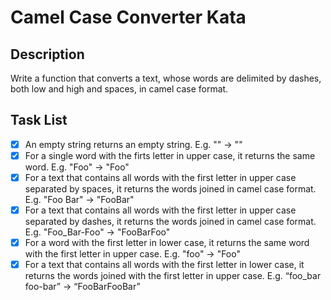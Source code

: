 # Camel Case Converter Kata

## Description
Write a function that converts a text, whose words are delimited by dashes, both low and high and spaces, in camel case 
format.

## Task List
- [x] An empty string returns an empty string. E.g. "" -> ""
- [x] For a single word with the firts letter in upper case, it returns the same word. E.g. "Foo" -> "Foo"
- [x] For a text that contains all words with the first letter in upper case separated by spaces, it returns the words
joined in camel case format. E.g. "Foo Bar" -> "FooBar"
- [x] For a text that contains all words with the first letter in upper case separated by dashes, it returns the words
  joined in camel case format. E.g. "Foo_Bar-Foo" -> "FooBarFoo"
- [x] For a word with the first letter in lower case, it returns the same word with the first letter in upper case. 
E.g. "foo" -> "Foo"
- [x] For a text that contains all words with the first letter in lower case, it returns the words joined with the first
  letter in upper case. E.g. “foo_bar foo-bar” -> “FooBarFooBar”